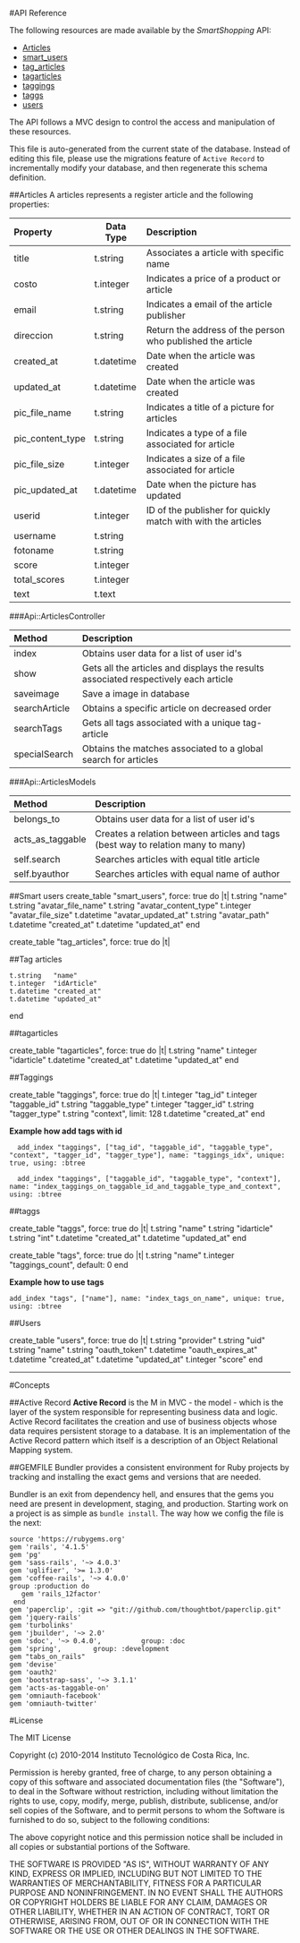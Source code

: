 #API Reference

The following resources are made available by the *SmartShopping* API:

* [Articles](#articles)
* [smart_users](#smart_users)
* [tag_articles](#tag_articles)
* [tagarticles](#tagarticles)
* [taggings](#taggings)
* [taggs](#taggs)
* [users](#users)



The API follows a MVC design to control the access and manipulation of these resources. 

This file is auto-generated from the current state of the database. Instead of editing this file, please use the migrations feature of `Active Record` to incrementally modify your database, and then regenerate this schema definition.

##Articles
A articles represents a register article and the following properties:

| Property    | Data Type | Description                                                                             |
|:------------|-----------|:----------------------------------------------------------------------------------------|
| title       | t.string        |  Associates a article with specific name                                          | 
| costo       | t.integer       |  Indicates a price of a product or article                                        |
| email       | t.string        |  Indicates a email of the article publisher                                       |
| direccion   | t.string        |  Return the address of the person who published the article                       |
| created_at  | t.datetime      |  Date when the article was created                                                |
| updated_at  | t.datetime      |  Date when the article was created                                                |
| pic_file_name  | t.string     |  Indicates a title of a picture for articles                                      |
| pic_content_type  | t.string  |  Indicates a type of a file associated for article                                |
| pic_file_size     | t.integer |  Indicates a size of a file associated for article                                |
| pic_updated_at    | t.datetime|  Date when the picture has updated                                                |
| userid      | t.integer       |  ID of the publisher for quickly match with with the articles                     |
| username    | t.string        |                                                                                         |
| fotoname    | t.string        |                                                                                         |
| score       | t.integer       |                                                                                         |
| total_scores| t.integer       |                                                                                         |
| text        | t.text          |                                                                                         |

     
 
       
###Api::ArticlesController

| Method | Description                                           |
|:-------|:------------------------------------------------------|
| index             |  Obtains user data for a list of user id's |
| show              |  Gets all the articles and displays the results associated respectively each article      |
| saveimage         |  Save a image in database                                                |            
| searchArticle     |  Obtains a specific article on decreased order| 
| searchTags        |  Gets all tags associated with a unique tag-article                                      |     
| specialSearch     |  Obtains the matches associated to a global search for articles   |


###Api::ArticlesModels


| Method | Description                                           |
|:-------|:------------------------------------------------------|
| belongs_to             |  Obtains user data for a list of user id's |
| acts_as_taggable       | Creates a relation between articles and tags (best way to relation many to many)      |
| self.search            |  Searches articles with equal title  article    |
| self.byauthor          |  Searches articles with equal name of author    |


##Smart users
  create_table "smart_users", force: true do |t|
    t.string   "name"
    t.string   "avatar_file_name"
    t.string   "avatar_content_type"
    t.integer  "avatar_file_size"
    t.datetime "avatar_updated_at"
    t.string   "avatar_path"
    t.datetime "created_at"
    t.datetime "updated_at"
  end

  create_table "tag_articles", force: true do |t|


##Tag articles

    t.string   "name"
    t.integer  "idArticle"
    t.datetime "created_at"
    t.datetime "updated_at"
  end


##tagarticles

  create_table "tagarticles", force: true do |t|
    t.string   "name"
    t.integer  "idarticle"
    t.datetime "created_at"
    t.datetime "updated_at"
  end




##Taggings

  create_table "taggings", force: true do |t|
    t.integer  "tag_id"
    t.integer  "taggable_id"
    t.string   "taggable_type"
    t.integer  "tagger_id"
    t.string   "tagger_type"
    t.string   "context",       limit: 128
    t.datetime "created_at"
  end

**Example how add tags with id**


```
  add_index "taggings", ["tag_id", "taggable_id", "taggable_type", "context", "tagger_id", "tagger_type"], name: "taggings_idx", unique: true, using: :btree
  
  add_index "taggings", ["taggable_id", "taggable_type", "context"], name: "index_taggings_on_taggable_id_and_taggable_type_and_context", using: :btree
```

##taggs


  create_table "taggs", force: true do |t|
    t.string   "name"
    t.string   "idarticle"
    t.string   "int"
    t.datetime "created_at"
    t.datetime "updated_at"
  end


  create_table "tags", force: true do |t|
    t.string  "name"
    t.integer "taggings_count", default: 0
  end



**Example how to use tags**

```
add_index "tags", ["name"], name: "index_tags_on_name", unique: true, using: :btree
```



##Users

  create_table "users", force: true do |t|
    t.string   "provider"
    t.string   "uid"
    t.string   "name"
    t.string   "oauth_token"
    t.datetime "oauth_expires_at"
    t.datetime "created_at"
    t.datetime "updated_at"
    t.integer  "score"
  end
___




#Concepts 

##Active Record
**Active Record** is the M in MVC - the model - which is the layer of the system responsible for representing business data and logic. Active Record facilitates the creation and use of business objects whose data requires persistent storage to a database. It is an implementation of the Active Record pattern which itself is a description of an Object Relational Mapping system.

##GEMFILE
Bundler provides a consistent environment for Ruby projects by tracking and installing the exact gems and versions that are needed. 

Bundler is an exit from dependency hell, and ensures that the gems you need are present in development, staging, and production. Starting work on a project is as simple as `bundle install`. The way how we config the file is the next:

```
source 'https://rubygems.org'
gem 'rails', '4.1.5'
gem 'pg'
gem 'sass-rails', '~> 4.0.3'
gem 'uglifier', '>= 1.3.0'
gem 'coffee-rails', '~> 4.0.0'
group :production do
   gem 'rails_12factor'
 end
gem 'paperclip', :git => "git://github.com/thoughtbot/paperclip.git"
gem 'jquery-rails'
gem 'turbolinks'
gem 'jbuilder', '~> 2.0'
gem 'sdoc', '~> 0.4.0',          group: :doc
gem 'spring',        group: :development
gem "tabs_on_rails"
gem 'devise'
gem 'oauth2'
gem 'bootstrap-sass', '~> 3.1.1'
gem 'acts-as-taggable-on'
gem 'omniauth-facebook'
gem 'omniauth-twitter'
```


#License

The MIT License

Copyright (c) 2010-2014 Instituto Tecnológico de Costa Rica, Inc.

Permission is hereby granted, free of charge, to any person obtaining a copy
of this software and associated documentation files (the "Software"), to deal
in the Software without restriction, including without limitation the rights
to use, copy, modify, merge, publish, distribute, sublicense, and/or sell
copies of the Software, and to permit persons to whom the Software is
furnished to do so, subject to the following conditions:

The above copyright notice and this permission notice shall be included in
all copies or substantial portions of the Software.

THE SOFTWARE IS PROVIDED "AS IS", WITHOUT WARRANTY OF ANY KIND, EXPRESS OR
IMPLIED, INCLUDING BUT NOT LIMITED TO THE WARRANTIES OF MERCHANTABILITY,
FITNESS FOR A PARTICULAR PURPOSE AND NONINFRINGEMENT. IN NO EVENT SHALL THE
AUTHORS OR COPYRIGHT HOLDERS BE LIABLE FOR ANY CLAIM, DAMAGES OR OTHER
LIABILITY, WHETHER IN AN ACTION OF CONTRACT, TORT OR OTHERWISE, ARISING FROM,
OUT OF OR IN CONNECTION WITH THE SOFTWARE OR THE USE OR OTHER DEALINGS IN
THE SOFTWARE.
